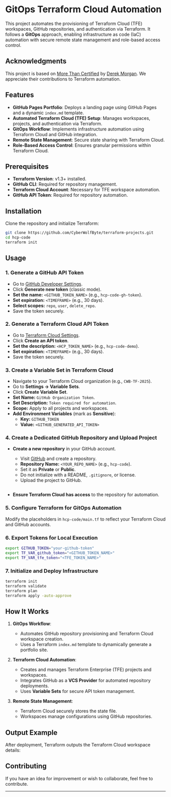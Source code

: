 # GitOps Terraform Cloud Automation

This project automates the provisioning of Terraform Cloud (TFE) workspaces, GitHub repositories, and authentication via Terraform. It follows a **GitOps** approach, enabling infrastructure as code (IaC) automation with secure remote state management and role-based access control.

## Acknowledgments

This project is based on [More Than Certified](https://github.com/morethancertified) by [Derek Morgan](https://github.com/mtcderek). We appreciate their contributions to Terraform automation.

## Features

- **GitHub Pages Portfolio**: Deploys a landing page using GitHub Pages and a dynamic `index.md` template.
- **Automated Terraform Cloud (TFE) Setup**: Manages workspaces, projects, and authentication via Terraform.
- **GitOps Workflow**: Implements infrastructure automation using Terraform Cloud and GitHub integration.
- **Remote State Management**: Secure state sharing with Terraform Cloud.
- **Role-Based Access Control**: Ensures granular permissions within Terraform Cloud.

## Prerequisites

- **Terraform Version**: v1.3+ installed.
- **GitHub CLI**: Required for repository management.
- **Terraform Cloud Account**: Necessary for TFE workspace automation.
- **GitHub API Token**: Required for repository automation.

## Installation

Clone the repository and initialize Terraform:

```bash
git clone https://github.com/CyberWolfByte/terraform-projects.git
cd hcp-code
terraform init
```

## Usage

### 1. Generate a GitHub API Token

- Go to [GitHub Developer Settings](https://github.com/settings/tokens).
- Click **Generate new token** (classic mode).
- **Set the name:** `<GITHUB_TOKEN_NAME>` (e.g., `hcp-code-gh-token`).
- **Set expiration:** `<TIMEFRAME>` (e.g., 30 days).
- **Select scopes:** `repo`, `user`, `delete_repo`.
- Save the token securely.

### 2. Generate a Terraform Cloud API Token

- Go to [Terraform Cloud Settings](https://app.terraform.io/app/settings/tokens).
- Click **Create an API token**.
- **Set the description:** `<HCP_TOKEN_NAME>` (e.g., `hcp-code-demo`).
- **Set expiration:** `<TIMEFRAME>` (e.g., 30 days).
- Save the token securely.

### 3. Create a Variable Set in Terraform Cloud

- Navigate to your Terraform Cloud organization (e.g., `CWB-TF-2025`).
- Go to **Settings → Variable Sets**.
- Click **Create Variable Set**.
- **Set Name:** `GitHub Organization Token`.
- **Set Description:** `Token required for automation`.
- **Scope:** Apply to all projects and workspaces.
- **Add Environment Variables** (mark as **Sensitive**):
  - **Key:** `GITHUB_TOKEN`
  - **Value:** `<GITHUB_GENERATED_API_TOKEN>`

### 4. Create a Dedicated GitHub Repository and Upload Project

- **Create a new repository** in your GitHub account.
  - Visit [GitHub](https://github.com/new) and create a repository.
  - **Repository Name:** `<YOUR_REPO_NAME>` (e.g., `hcp-code`).
  - Set it as **Private** or **Public**.
  - Do not initialize with a README, `.gitignore`, or license.
  - Upload the project to GitHub.

  ```
- **Ensure Terraform Cloud has access** to the repository for automation.

### 5. Configure Terraform for GitOps Automation

Modify the placeholders in `hcp-code/main.tf` to reflect your Terraform Cloud and GitHub accounts.

### 6. Export Tokens for Local Execution

```bash
export GITHUB_TOKEN="your-github-token"
export TF_VAR_github_token="<GITHUB_TOKEN_NAME>"
export TF_VAR_tfe_token="<TFE_TOKEN_NAME>"
```

### 7. Initialize and Deploy Infrastructure

```bash
terraform init
terraform validate
terraform plan
terraform apply -auto-approve
```

## How It Works

1. **GitOps Workflow**:
   - Automates GitHub repository provisioning and Terraform Cloud workspace creation.
   - Uses a Terraform `index.md` template to dynamically generate a portfolio site.

2. **Terraform Cloud Automation**:
   - Creates and manages Terraform Enterprise (TFE) projects and workspaces.
   - Integrates GitHub as a **VCS Provider** for automated repository deployments.
   - Uses **Variable Sets** for secure API token management.

3. **Remote State Management**:
   - Terraform Cloud securely stores the state file.
   - Workspaces manage configurations using GitHub repositories.

## Output Example

After deployment, Terraform outputs the Terraform Cloud workspace details:

## Contributing

If you have an idea for improvement or wish to collaborate, feel free to contribute.

---
